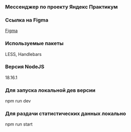 ### Мессенджер по проекту Яндекс Практикум

### Ссылка на Figma
[Figma](https://www.figma.com/file/48wwA10uEgFwqQ9wd4Guy8/Yandex-Practicum-Messenger?type=design&node-id=0%3A1&mode=design&t=9VgeWn9XJb179LPq-1)

### Используемые пакеты
LESS, Handlebars

### Версия NodeJS
18.16.1

### Для запуска локальной дев версии
npm run dev

### Для раздачи статистических данных локально
npm run start
